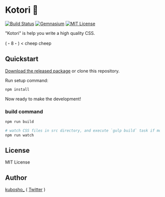 # Kotori :baby_chick:

[![Build Status](http://img.shields.io/travis/kubosho/kotori.svg)](https://travis-ci.org/kubosho/kotori)
[![Gemnasium](http://img.shields.io/gemnasium/kubosho/kotori.svg)](https://gemnasium.com/kubosho/kotori)
[![MIT License](http://img.shields.io/badge/license-MIT-green.svg)](https://github.com/kubosho/kotori/blob/master/LICENSE)

"Kotori" is help you write a high quality CSS.

(・8・) < cheep cheep

## Quickstart

[Download the released package](https://github.com/kubosho/kotori/releases/latest) or clone this repository.

Run setup command:

```bash
npm install
```

Now ready to make the development!

### build command

```bash
npm run build

# watch CSS files in src directory, and execute `gulp build` task if modify CSS file.
npm run watch
```

## License

MIT License

## Author

[kubosho_](https://github.com/kubosho) ( [Twitter](https://twitter.com/kubosho_) )
